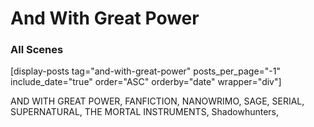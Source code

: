 # And With Great Power

### All Scenes
[display-posts tag="and-with-great-power" posts_per_page="-1" include_date="true" order="ASC" orderby="date" wrapper="div"]


AND WITH GREAT POWER, FANFICTION, NANOWRIMO, SAGE, SERIAL, SUPERNATURAL, THE MORTAL INSTRUMENTS, Shadowhunters,